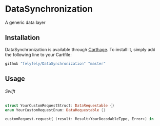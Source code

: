# DataSynchronization
A generic data layer

## Installation

DataSynchronization is available through [Carthage](https://github.com/Carthage/Carthage). To install
it, simply add the following line to your Cartfile:

```ruby
github "felyfely/DataSynchronization" "master"
```

## Usage

###### Swift
```swift
struct YourCustomRequestStruct: DataRequestable {}
enum YourCustomRequestEnum: DataRequestable {}

customRequest.request{ (result: Result<YourDecodableType, Error>) in
```
